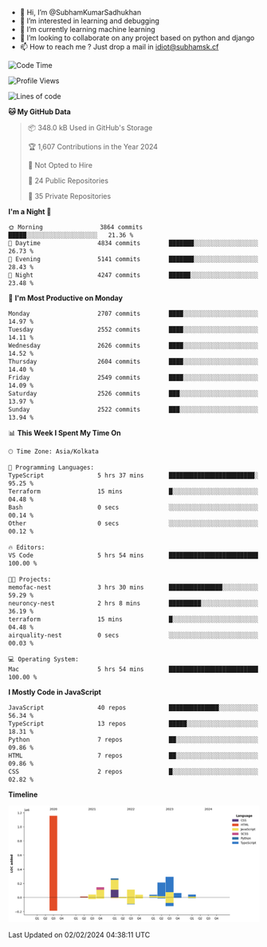 - 👋 Hi, I’m @SubhamKumarSadhukhan
- 👀 I’m interested in learning and debugging
- 🌱 I’m currently learning machine learning
- 💞️ I’m looking to collaborate on any project based on python and django
- 📫 How to reach me ?
      Just drop a mail in idiot@subhamsk.cf

<!---
SubhamKumarSadhukhan/SubhamKumarSadhukhan is a ✨ special ✨ repository because its `README.md` (this file) appears on your GitHub profile.
You can click the Preview link to take a look at your changes.
--->


<!--START_SECTION:waka-->
![Code Time](http://img.shields.io/badge/Code%20Time-1%2C924%20hrs%208%20mins-blue)

![Profile Views](http://img.shields.io/badge/Profile%20Views-0-blue)

![Lines of code](https://img.shields.io/badge/From%20Hello%20World%20I%27ve%20Written-2.4%20million%20lines%20of%20code-blue)

**🐱 My GitHub Data** 

> 📦 348.0 kB Used in GitHub's Storage 
 > 
> 🏆 1,607 Contributions in the Year 2024
 > 
> 🚫 Not Opted to Hire
 > 
> 📜 24 Public Repositories 
 > 
> 🔑 35 Private Repositories 
 > 
**I'm a Night 🦉** 

```text
🌞 Morning                3864 commits        █████░░░░░░░░░░░░░░░░░░░░   21.36 % 
🌆 Daytime                4834 commits        ███████░░░░░░░░░░░░░░░░░░   26.73 % 
🌃 Evening                5141 commits        ███████░░░░░░░░░░░░░░░░░░   28.43 % 
🌙 Night                  4247 commits        ██████░░░░░░░░░░░░░░░░░░░   23.48 % 
```
📅 **I'm Most Productive on Monday** 

```text
Monday                   2707 commits        ████░░░░░░░░░░░░░░░░░░░░░   14.97 % 
Tuesday                  2552 commits        ████░░░░░░░░░░░░░░░░░░░░░   14.11 % 
Wednesday                2626 commits        ████░░░░░░░░░░░░░░░░░░░░░   14.52 % 
Thursday                 2604 commits        ████░░░░░░░░░░░░░░░░░░░░░   14.40 % 
Friday                   2549 commits        ████░░░░░░░░░░░░░░░░░░░░░   14.09 % 
Saturday                 2526 commits        ███░░░░░░░░░░░░░░░░░░░░░░   13.97 % 
Sunday                   2522 commits        ███░░░░░░░░░░░░░░░░░░░░░░   13.94 % 
```


📊 **This Week I Spent My Time On** 

```text
🕑︎ Time Zone: Asia/Kolkata

💬 Programming Languages: 
TypeScript               5 hrs 37 mins       ████████████████████████░   95.25 % 
Terraform                15 mins             █░░░░░░░░░░░░░░░░░░░░░░░░   04.48 % 
Bash                     0 secs              ░░░░░░░░░░░░░░░░░░░░░░░░░   00.14 % 
Other                    0 secs              ░░░░░░░░░░░░░░░░░░░░░░░░░   00.12 % 

🔥 Editors: 
VS Code                  5 hrs 54 mins       █████████████████████████   100.00 % 

🐱‍💻 Projects: 
memofac-nest             3 hrs 30 mins       ███████████████░░░░░░░░░░   59.29 % 
neuroncy-nest            2 hrs 8 mins        █████████░░░░░░░░░░░░░░░░   36.19 % 
terraform                15 mins             █░░░░░░░░░░░░░░░░░░░░░░░░   04.48 % 
airquality-nest          0 secs              ░░░░░░░░░░░░░░░░░░░░░░░░░   00.03 % 

💻 Operating System: 
Mac                      5 hrs 54 mins       █████████████████████████   100.00 % 
```

**I Mostly Code in JavaScript** 

```text
JavaScript               40 repos            ██████████████░░░░░░░░░░░   56.34 % 
TypeScript               13 repos            █████░░░░░░░░░░░░░░░░░░░░   18.31 % 
Python                   7 repos             ██░░░░░░░░░░░░░░░░░░░░░░░   09.86 % 
HTML                     7 repos             ██░░░░░░░░░░░░░░░░░░░░░░░   09.86 % 
CSS                      2 repos             █░░░░░░░░░░░░░░░░░░░░░░░░   02.82 % 
```



**Timeline**

![Lines of Code chart](https://raw.githubusercontent.com/SubhamKumarSadhukhan/SubhamKumarSadhukhan/main/assets/bar_graph.png)


 Last Updated on 02/02/2024 04:38:11 UTC
<!--END_SECTION:waka-->
